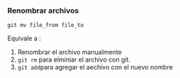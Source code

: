 ### Renombrar archivos

```
git mv file_from file_to

```
Equivale a :
1. Renombrar el archivo manualmente
2. `git rm` para elminiar el archivo con git.
3. `git add`para agregar el aechivo con el nuevo nombre